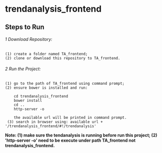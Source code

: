 # trendanalysis_frontend


## Steps to Run 

###### 1 Download Repository:

    (1) create a folder named TA_frontend;
    (2) clone or download this repository to TA_frontend.
  
###### 2 Run the Project:

    (1) go to the path of TA_frontend using command prompt;
    (2) ensure bower is installed and run: 
    
        cd trendanalysis_frontend
        bower install
        cd ..
        http-server -o
        
        the available url will be printed in command prompt. 
     (3) search in browser using: available url + '/trendanalysis_frontend/#!/trendanalysis' 
        

**Note: 
(1) make sure the tendanalysis is running before run this project; 
(2) 'http-server -o' need to be execute under path TA_frontend not trendanalysis_frontend.**
